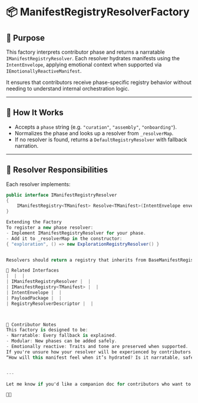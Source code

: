 # 📦 ManifestRegistryResolverFactory

## 🧭 Purpose

This factory interprets contributor phase and returns a narratable `IManifestRegistryResolver`. Each resolver hydrates manifests using the `IntentEnvelope`, applying emotional context when supported via `IEmotionallyReactiveManifest`.

It ensures that contributors receive phase-specific registry behavior without needing to understand internal orchestration logic.

---

## 🧩 How It Works

- Accepts a `phase` string (e.g. `"curation"`, `"assembly"`, `"onboarding"`).
- Normalizes the phase and looks up a resolver from `_resolverMap`.
- If no resolver is found, returns a `DefaultRegistryResolver` with fallback narration.

---

## 🧠 Resolver Responsibilities

Each resolver implements:

```csharp
public interface IManifestRegistryResolver
{
    IManifestRegistry<TManifest> Resolve<TManifest>(IntentEnvelope envelope) where TManifest : IManifest;
}

Extending the Factory
To register a new phase resolver:
- Implement IManifestRegistryResolver for your phase.
- Add it to _resolverMap in the constructor:
{ "exploration", () => new ExplorationRegistryResolver() }


Resolvers should return a registry that inherits from BaseManifestRegistry<TManifest> for consistent hydration and emotional scaffolding.

🔗 Related Interfaces
|  |  | 
| IManifestRegistryResolver |  | 
| IManifestRegistry<TManifest> |  | 
| IntentEnvelope |  | 
| PayloadPackage |  | 
| RegistryResolverDescriptor |  | 



🧶 Contributor Notes
This factory is designed to be:
- Narratable: Every fallback is explained.
- Modular: New phases can be added safely.
- Emotionally reactive: Traits and tone are preserved when supported.
If you're unsure how your resolver will be experienced by contributors, ask:
“How will this manifest feel when it’s hydrated? Is it narratable, safe, and emotionally clear?”


---

Let me know if you'd like a companion doc for contributors who want to build new `PayloadPackage`s or extend the emotional mesh. We can call it `PayloadDesignGuide.md` and make it tone-aware and designer-friendly.


